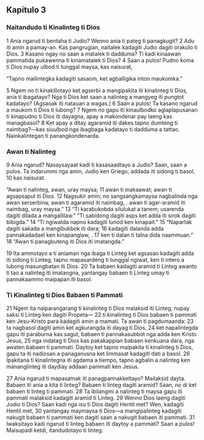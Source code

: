 Kapitulo 3
----------

### Naitandudo ti Kinalinteg ti Dios

1 Ania ngarud ti bentaha ti Judio? Wenno ania ti pateg ti panagkugit?
2 Adu iti amin a pamay-an. Kas pangrugian, naitalek kadagiti Judio dagiti orakulo ti Dios.
3 Kasano ngay no saan a matalek ti dadduma? Ti kadi kinaawan pammatida pukawenna ti kinamatalek ti Dios?
4 Saan a pulos! Pudno koma ti Dios nupay ulbod ti tunggal maysa, kas naisurat,

“Tapno mailintegka kadagiti sasaom, ket agballigika inton maukomka.”

5 Ngem no ti kinakillotayo ket agserbi a mangipakita iti kinalinteg ti Dios, ania ti ibagatayo? Nga ti Dios ket saan a nalinteg a mangyeg iti pungtot kadatayo? (Agsaoak iti natauan a wagas.)
6 Saan a pulos! Ta kasano ngarud a maukom ti Dios ti lubong?
7 Ngem no gapu iti kinaulbodko aglaplapusanan ti kinapudno ti Dios iti dayagna, apay a makondenar pay laeng kas managbasol?
8 Ket apay a ditay agaramid iti dakes tapno dumteng ti naimbag?—kas siuulbod nga ibagbaga kadatayo ti dadduma a tattao. Nainkalintegan ti panangkondenarda.

### Awan ti Nalinteg

9 Ania ngarud? Nasaysayaat kadi ti kasasaadtayo a Judio? Saan, saan a pulos. Ta indarummi nga amin, Judio ken Griego, addada iti sidong ti basol,
10 kas naisurat.

“Awan ti nalinteg, awan, uray maysa;
11 awan ti makaawat;
     awan ti agsapsapul iti Dios.
12 Nagsukir amin; no sangsangkamaysa nagbalinda nga awan serserbina;
     awan ti agaramid iti naimbag, .
awan ti agar-aramid iti naimbag, uray maysa.”
13 “Ti karabukobda silulukat a tanem;
     usarenda dagiti dilada a mangallilaw.”
“Ti sabidong dagiti asps ket adda iti sirok dagiti bibigda.”
14 “Ti ngiwatda napno kadagiti lunod ken kinapait.”
15 “Napartak dagiti sakada a mangibukbok iti dara;
16 kadagiti dalanda adda pannakadadael ken kinapanglaw, .
17 ken ti dalan ti talna dida naammuan.”
18 “Awan ti panagbuteng iti Dios iti imatangda.”

19 Ita ammotayo a ti aniaman nga ibaga ti Linteg ket agsasao kadagiti adda iti sidong ti Linteg, tapno mapasardeng ti tunggal ngiwat, ken ti intero a lubong masungbatan iti Dios.
20 Ta babaen kadagiti aramid ti Linteg awanto ti tao a nalinteg iti imatangna, yantangay babaen ti Linteg umay ti pannakaammo maipapan iti basol.

### Ti Kinalinteg ti Dios Babaen ti Pammati

21 Ngem ita naiparangarang ti kinalinteg ti Dios malaksid iti Linteg, nupay saksi ti Linteg ken dagiti Propeta—
22 ti kinalinteg ti Dios babaen ti pammati ken Jesu-Kristo para kadagiti amin a mamati. Ta awan ti pagdumaanda:
23 ta nagbasol dagiti amin ket agkurangda iti dayag ti Dios, 24 ket napalintegda gapu iti paraburna kas sagut, babaen ti pannakasubbot nga adda ken Kristo Jesus,
25 nga indatag ti Dios kas pakakappian babaen kenkuana dara, nga awaten babaen ti pammati. Daytoy ket tapno maipakita ti kinalinteg ti Dios, gapu ta iti nadiosan a panaganusna ket limmasat kadagiti dati a basol.
26 Ipakitana ti kinalintegna iti agdama a tiempo, tapno agbalin a nalinteg ken mananglinteg iti daydiay addaan pammati ken Jesus.

27 Ania ngarud ti mapasamak iti panagpannakkeltayo? Mailaksid dayta. Babaen iti ania a kita ti linteg? Babaen ti linteg dagiti aramid? Saan, no di ket babaen ti linteg ti pammati.
28 Ta ibilangmi a nalinteg ti maysa gapu iti pammati malaksid kadagiti aramid ti Linteg.
29 Wenno Dios laeng dagiti Judio ti Dios? Saan kadi nga isu ti Dios dagiti Hentil met? Wen, kadagiti Hentil met,
30 yantangay maymaysa ti Dios—a mangipalinteg kadagiti nakugit babaen ti pammati ken dagiti saan a nakugit babaen iti pammati.
31 Iwaksitayo kadi ngarud ti linteg babaen iti daytoy a pammati? Saan a pulos! Maisupadi ketdi, itandudotayo ti linteg.
